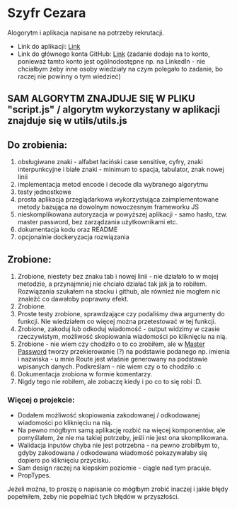 # Szyfr Cezara

Alogorytm i aplikacja napisane na potrzeby rekrutacji.

- Link do aplikacji: [Link](https://festive-wozniak-340b15.netlify.app/)
- Link do głównego konta GitHub: [Link](https://github.com/adrianczesnowski)  (zadanie dodaje na to konto, ponieważ tamto konto jest ogólnodostępne np. na LinkedIn - nie chciałbym żeby inne osoby wiedziały na czym polegało to zadanie, bo raczej nie powinny o tym wiedzieć)

## SAM ALGORYTM ZNAJDUJE SIĘ W PLIKU "script.js" / algorytm wykorzystany w aplikacji znajduje się w utils/utils.js

## Do zrobienia:

1. obsługiwane znaki - alfabet łaciński case sensitive, cyfry, znaki interpunkcyjne i białe znaki - minimum to spacja, tabulator, znak nowej linii
2. implementacja metod encode i decode dla wybranego algorytmu
3. testy jednostkowe
4. prosta aplikacja przeglądarkowa wykorzystująca zaimplementowane metody bazująca na dowolnym nowoczesnym frameworku JS
5. nieskomplikowana autoryzacja w powyższej aplikacji - samo hasło, tzw. master password, bez zarządzania użytkownikami etc.
6. dokumentacja kodu oraz README
7. opcjonalnie dockeryzacja rozwiązania

## Zrobione:

1. Zrobione, niestety bez znaku tab i nowej linii - nie działało to w mojej metodzie, a przynajmniej nie chciało działać tak jak ja to robiłem. Rozwiązania szukałem na stacku i github, ale również nie mogłem nic znaleźć co dawałoby poprawny efekt.
2. Zrobione.
3. Proste testy zrobione, sprawdzające czy podaliśmy dwa argumenty do funkcji. Nie wiedziałem co więcej można przetestować w tej funkcji.
4. Zrobione, zakoduj lub odkoduj wiadomość - output widzimy w czasie rzeczywistym, możliwość skopiowania wiadomości po kliknięciu na nią.
5. Zrobione - nie wiem czy chodziło o to co zrobiłem, ale w [Master Password](<https://en.wikipedia.org/wiki/Master_Password_(algorithm)>) tworzy przekierowanie (?) na podstawie podanego np. imienia i nazwiska - u mnie Route jest właśnie generowany na podstawie wpisanych danych. Podkreślam - nie wiem czy o to chodziło :c
6. Dokumentacja zrobiona w formie komentarzy.
7. Nigdy tego nie robiłem, ale zobaczę kiedy i po co to się robi :D.

### Więcej o projekcie:

- Dodałem możliwość skopiowania zakodowanej / odkodowanej wiadomości po kliknięciu na nią.
- Na pewno mógłbym samą aplikację rozbić na więcej komponentów, ale pomyślałem, że nie ma takiej potrzeby, jeśli nie jest ona skomplikowana.
- Walidacja inputów chyba nie jest potrzebna - na pewno zrobiłbym to, gdyby zakodowana / odkodowana wiadomość pokazywałaby się dopiero po kliknięciu przycisku.
- Sam design raczej na kiepskim poziomie - ciągle nad tym pracuje. 
- PropTypes.

Jeżeli można, to proszę o napisanie co mógłbym zrobić inaczej i jakie błędy popełniłem, żeby nie popełniać tych błędów w przyszłości.
